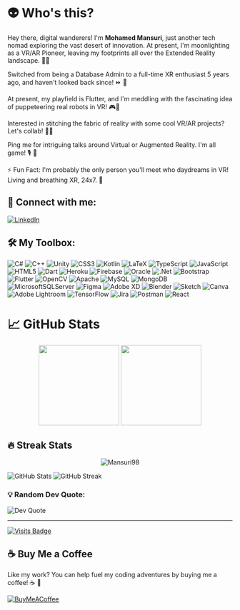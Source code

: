# 👽 Who's this?

Hey there, digital wanderers! I'm **Mohamed Mansuri**, just another tech nomad exploring the vast desert of innovation. At present, I'm moonlighting as a VR/AR Pioneer, leaving my footprints all over the Extended Reality landscape.  👀💫

Switched from being a Database Admin to a full-time XR enthusiast 5 years ago, and haven't looked back since! ⏩ 🔄 

At present, my playfield is Flutter, and I'm meddling with the fascinating idea of puppeteering real robots in VR! 🎮🤖

Interested in stitching the fabric of reality with some cool VR/AR projects? Let's collab! 🕺💼

Ping me for intriguing talks around Virtual or Augmented Reality. I'm all game! 🎙️ 🎉

⚡ Fun Fact: I'm probably the only person you'll meet who daydreams in VR! Living and breathing XR, 24x7. 🎈

## 🌌 Connect with me:

[![LinkedIn](https://img.shields.io/badge/LinkedIn-%230077B5.svg?&style=for-the-badge&logo=linkedin&logoColor=white)](https://de.linkedin.com/in/mohamed-mansuri-vr-developer)

## 🛠️ My Toolbox:

![C#](https://img.shields.io/badge/c%23-%23239120.svg?style=for-the-badge&logo=c-sharp&logoColor=white) ![C++](https://img.shields.io/badge/c++-%2300599C.svg?style=for-the-badge&logo=c%2B%2B&logoColor=white) ![Unity](https://img.shields.io/badge/unity-%23000000.svg?style=for-the-badge&logo=unity&logoColor=white) ![CSS3](https://img.shields.io/badge/css3-%231572B6.svg?style=for-the-badge&logo=css3&logoColor=white) ![Kotlin](https://img.shields.io/badge/kotlin-%230095D5.svg?style=for-the-badge&logo=kotlin&logoColor=white) ![LaTeX](https://img.shields.io/badge/latex-%23008080.svg?style=for-the-badge&logo=latex&logoColor=white) ![TypeScript](https://img.shields.io/badge/typescript-%23007ACC.svg?style=for-the-badge&logo=typescript&logoColor=white) ![JavaScript](https://img.shields.io/badge/javascript-%23323330.svg?style=for-the-badge&logo=javascript&logoColor=%23F7DF1E) ![HTML5](https://img.shields.io/badge/html5-%23E34F26.svg?style=for-the-badge&logo=html5&logoColor=white) ![Dart](https://img.shields.io/badge/dart-%230175C2.svg?style=for-the-badge&logo=dart&logoColor=white) ![Heroku](https://img.shields.io/badge/heroku-%23430098.svg?style=for-the-badge&logo=heroku&logoColor=white) ![Firebase](https://img.shields.io/badge/firebase-%23039BE5.svg?style=for-the-badge&logo=firebase) ![Oracle](https://img.shields.io/badge/Oracle-F80000?style=for-the-badge&logo=oracle&logoColor=white) ![.Net](https://img.shields.io/badge/.NET-5C2D91?style=for-the-badge&logo=.net&logoColor=white) ![Bootstrap](https://img.shields.io/badge/bootstrap-%23563D7C.svg?style=for-the-badge&logo=bootstrap&logoColor=white) ![Flutter](https://img.shields.io/badge/Flutter-%2302569B.svg?style=for-the-badge&logo=Flutter&logoColor=white) ![OpenCV](https://img.shields.io/badge/opencv-%23white.svg?style=for-the-badge&logo=opencv&logoColor=white) ![Apache](https://img.shields.io/badge/apache-%23D42029.svg?style=for-the-badge&logo=apache&logoColor=white) ![MySQL](https://img.shields.io/badge/mysql-%2300f.svg?style=for-the-badge&logo=mysql&logoColor=white) ![MongoDB](https://img.shields.io/badge/MongoDB-%234ea94b.svg?style=for-the-badge&logo=mongodb&logoColor=white) ![MicrosoftSQLServer](https://img.shields.io/badge/Microsoft%20SQL%20Sever-CC2927?style=for-the-badge&logo=microsoft%20sql%20server&logoColor=white) 	![Figma](https://img.shields.io/badge/figma-%23F24E1E.svg?style=for-the-badge&logo=figma&logoColor=white) ![Adobe XD](https://img.shields.io/badge/Adobe%20XD-470137?style=for-the-badge&logo=Adobe%20XD&logoColor=#FF61F6) ![Blender](https://img.shields.io/badge/blender-%23F5792A.svg?style=for-the-badge&logo=blender&logoColor=white) ![Sketch](https://img.shields.io/badge/Sketch-FFB387?style=for-the-badge&logo=sketch&logoColor=black) ![Canva](https://img.shields.io/badge/Canva-%2300C4CC.svg?style=for-the-badge&logo=Canva&logoColor=white) ![Adobe Lightroom](https://img.shields.io/badge/Adobe%20Lightroom-31A8FF.svg?style=for-the-badge&logo=Adobe%20Lightroom&logoColor=white) ![TensorFlow](https://img.shields.io/badge/TensorFlow-%23FF6F00.svg?style=for-the-badge&logo=TensorFlow&logoColor=white) ![Jira](https://img.shields.io/badge/jira-%230A0FFF.svg?style=for-the-badge&logo=jira&logoColor=white) ![Postman](https://img.shields.io/badge/Postman-FF6C37?style=for-the-badge&logo=postman&logoColor=white) ![React](https://img.shields.io/badge/react-%2320232a.svg?style=for-the-badge&logo=react&logoColor=%2361DAFB)


# 📈 GitHub Stats
<p align="center">
<img height="180em" src="https://github-readme-stats-eight-theta.vercel.app/api?username=Mansuri98&show_icons=true&theme=algolia&include_all_commits=true&count_private=true"/>
<img height="180em" src="https://github-readme-stats-eight-theta.vercel.app/api/top-langs/?username=Mansuri98&layout=compact&langs_count=8&theme=algolia"/>
</p>

## 🔥 Streak Stats
<p align="center"><img src="https://github-readme-streak-stats.herokuapp.com/?user=Mansuri98&theme=algolia" alt="Mansuri98" /></p>

![GitHub Stats](https://github-readme-stats.vercel.app/api?username=Mansuri98&show_icons=true&theme=algolia)
![GitHub Streak](https://github-readme-streak-stats.herokuapp.com/?user=Mansuri98&theme=algolia)


### 💡 Random Dev Quote:
![Dev Quote](https://quotes-github-readme.vercel.app/api?type=horizontal&theme=radical)

---
[![Visits Badge](https://visitcount.itsvg.in/api?id=Mansuri98&icon=0&color=6)](https://visitcount.itsvg.in)

## ☕ Buy Me a Coffee

Like my work? You can help fuel my coding adventures by buying me a coffee! ☕ 🙌 

[![BuyMeACoffee](https://img.shields.io/badge/Buy%20Me%20a%20Coffee-ffdd00?style=for-the-badge&logo=buy-me-a-coffee&logoColor=black)](https://www.buymeacoffee.com/mansurii)
